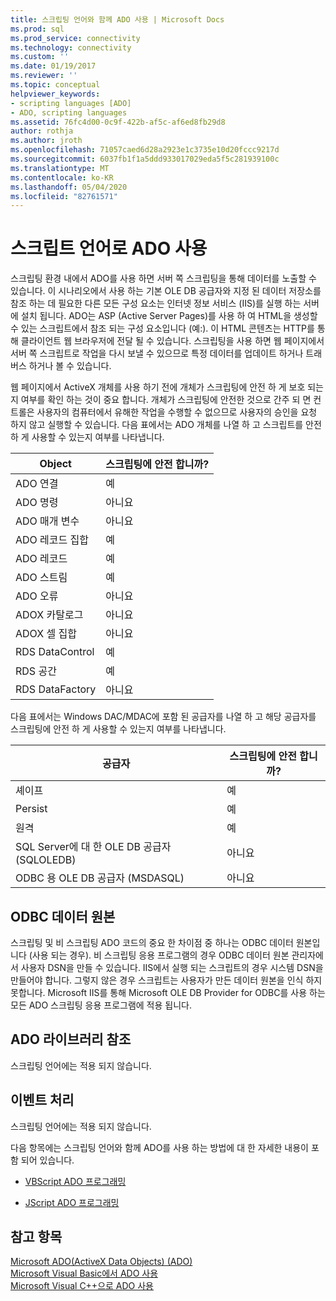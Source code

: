 ```yaml
---
title: 스크립팅 언어와 함께 ADO 사용 | Microsoft Docs
ms.prod: sql
ms.prod_service: connectivity
ms.technology: connectivity
ms.custom: ''
ms.date: 01/19/2017
ms.reviewer: ''
ms.topic: conceptual
helpviewer_keywords:
- scripting languages [ADO]
- ADO, scripting languages
ms.assetid: 76fc4d00-0c9f-422b-af5c-af6ed8fb29d8
author: rothja
ms.author: jroth
ms.openlocfilehash: 71057caed6d28a2923e1c3735e10d20fccc9217d
ms.sourcegitcommit: 6037fb1f1a5ddd933017029eda5f5c281939100c
ms.translationtype: MT
ms.contentlocale: ko-KR
ms.lasthandoff: 05/04/2020
ms.locfileid: "82761571"
---
```

# <a name="using-ado-with-scripting-languages"></a>스크립트 언어로 ADO 사용
스크립팅 환경 내에서 ADO를 사용 하면 서버 쪽 스크립팅을 통해 데이터를 노출할 수 있습니다. 이 시나리오에서 사용 하는 기본 OLE DB 공급자와 지정 된 데이터 저장소를 참조 하는 데 필요한 다른 모든 구성 요소는 인터넷 정보 서비스 (IIS)를 실행 하는 서버에 설치 됩니다. ADO는 ASP (Active Server Pages)를 사용 하 여 HTML을 생성할 수 있는 스크립트에서 참조 되는 구성 요소입니다 (예:). 이 HTML 콘텐츠는 HTTP를 통해 클라이언트 웹 브라우저에 전달 될 수 있습니다. 스크립팅을 사용 하면 웹 페이지에서 서버 쪽 스크립트로 작업을 다시 보낼 수 있으므로 특정 데이터를 업데이트 하거나 트래버스 하거나 볼 수 있습니다.  
  
 웹 페이지에서 ActiveX 개체를 사용 하기 전에 개체가 스크립팅에 안전 하 게 보호 되는지 여부를 확인 하는 것이 중요 합니다. 개체가 스크립팅에 안전한 것으로 간주 되 면 컨트롤은 사용자의 컴퓨터에서 유해한 작업을 수행할 수 없으므로 사용자의 승인을 요청 하지 않고 실행할 수 있습니다. 다음 표에서는 ADO 개체를 나열 하 고 스크립트를 안전 하 게 사용할 수 있는지 여부를 나타냅니다.  
  
|Object|스크립팅에 안전 합니까?|  
|------------|-------------------------|  
|ADO 연결|예|  
|ADO 명령|아니요|  
|ADO 매개 변수|아니요|  
|ADO 레코드 집합|예|  
|ADO 레코드|예|  
|ADO 스트림|예|  
|ADO 오류|아니요|  
|ADOX 카탈로그|아니요|  
|ADOX 셀 집합|아니요|  
|RDS DataControl|예|  
|RDS 공간|예|  
|RDS DataFactory|아니요|  
  
 다음 표에서는 Windows DAC/MDAC에 포함 된 공급자를 나열 하 고 해당 공급자를 스크립팅에 안전 하 게 사용할 수 있는지 여부를 나타냅니다.  
  
|공급자|스크립팅에 안전 합니까?|  
|--------------|-------------------------|  
|셰이프|예|  
|Persist|예|  
|원격|예|  
|SQL Server에 대 한 OLE DB 공급자 (SQLOLEDB)|아니요|  
|ODBC 용 OLE DB 공급자 (MSDASQL)|아니요|  
  
## <a name="odbc-data-sources"></a>ODBC 데이터 원본  
 스크립팅 및 비 스크립팅 ADO 코드의 중요 한 차이점 중 하나는 ODBC 데이터 원본입니다 (사용 되는 경우). 비 스크립팅 응용 프로그램의 경우 ODBC 데이터 원본 관리자에서 사용자 DSN을 만들 수 있습니다. IIS에서 실행 되는 스크립트의 경우 시스템 DSN을 만들어야 합니다. 그렇지 않은 경우 스크립트는 사용자가 만든 데이터 원본을 인식 하지 못합니다. Microsoft IIS를 통해 Microsoft OLE DB Provider for ODBC를 사용 하는 모든 ADO 스크립팅 응용 프로그램에 적용 됩니다.  
  
## <a name="referencing-the-ado-library"></a>ADO 라이브러리 참조  
 스크립팅 언어에는 적용 되지 않습니다.  
  
## <a name="handling-events"></a>이벤트 처리  
 스크립팅 언어에는 적용 되지 않습니다.  
  
 다음 항목에는 스크립팅 언어와 함께 ADO를 사용 하는 방법에 대 한 자세한 내용이 포함 되어 있습니다.  
  
-   [VBScript ADO 프로그래밍](../../../ado/guide/appendixes/vbscript-ado-programming.md)  
  
-   [JScript ADO 프로그래밍](../../../ado/guide/appendixes/jscript-ado-programming.md)  
  
## <a name="see-also"></a>참고 항목  
 [Microsoft ADO(ActiveX Data Objects) (ADO)](../../../ado/microsoft-activex-data-objects-ado.md)   
 [Microsoft Visual Basic에서 ADO 사용](../../../ado/guide/appendixes/using-ado-with-microsoft-visual-basic.md)   
 [Microsoft Visual C++으로 ADO 사용](../../../ado/guide/appendixes/using-ado-with-microsoft-visual-c.md)   
